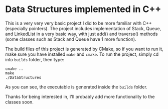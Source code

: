 # Data Structures implemented in C++

This is a very very very basic project I did to be more familiar with C++ (especially pointers). The project includes implementation of Stack, Queue, and LinkedList in a very basic way, with just add() and traverse() methods (some classes such as Stack and Queue have 1 more function).

The build files of this project is generated by CMake, so if you want to run it, make sure you have installed `make` and `cmake`. To run the project, simply cd into `builds` folder, then type:

```
cmake ..
make
./DataStructures
```

As you can see, the executable is generated inside the `builds` folder.

Thanks for being interested in, I'll probably add more functionality to the classes soon.